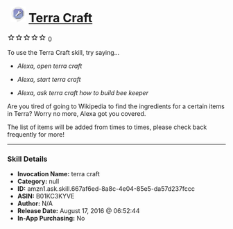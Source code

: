# &nbsp;<img src="skill_icon" alt="Terra Craft icon" width="36"> [Terra Craft](http://alexa.amazon.com/#skills/amzn1.ask.skill.667af6ed-8a8c-4e04-85e5-da57d237fccc)
![0 stars](../../images/ic_star_border_black_18dp_1x.png)![0 stars](../../images/ic_star_border_black_18dp_1x.png)![0 stars](../../images/ic_star_border_black_18dp_1x.png)![0 stars](../../images/ic_star_border_black_18dp_1x.png)![0 stars](../../images/ic_star_border_black_18dp_1x.png) 0

To use the Terra Craft skill, try saying...

* *Alexa, open terra craft*

* *Alexa, start terra craft*

* *Alexa, ask terra craft how to build bee keeper*

Are you tired of going to Wikipedia to find the ingredients for a certain items in Terra? Worry no more, Alexa got you covered.

The list of items will be added from times to times, please check back frequently for more!

***

### Skill Details

* **Invocation Name:** terra craft
* **Category:** null
* **ID:** amzn1.ask.skill.667af6ed-8a8c-4e04-85e5-da57d237fccc
* **ASIN:** B01KC3KYVE
* **Author:** N/A
* **Release Date:** August 17, 2016 @ 06:52:44
* **In-App Purchasing:** No
